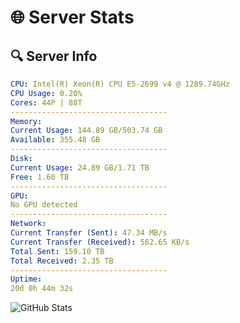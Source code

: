 # 🌐 Server Stats
## 🔍 Server Info
```yaml
CPU: Intel(R) Xeon(R) CPU E5-2699 v4 @ 1289.74GHz
CPU Usage: 0.20%
Cores: 44P | 88T
-----------------------------------
Memory:
Current Usage: 144.89 GB/503.74 GB
Available: 355.48 GB
-----------------------------------
Disk:
Current Usage: 24.89 GB/1.71 TB
Free: 1.60 TB
-----------------------------------
GPU:
No GPU detected
-----------------------------------
Network:
Current Transfer (Sent): 47.34 MB/s
Current Transfer (Received): 562.65 KB/s
Total Sent: 159.10 TB
Total Received: 2.35 TB
-----------------------------------
Uptime:
20d 0h 44m 32s
```
![GitHub Stats](https://img.shields.io/badge/Updated-2025-02-27_23:27:50-blue)